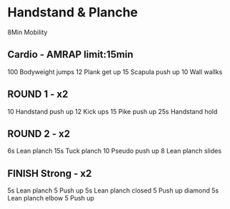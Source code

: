 # Handstand & Planche

8Min Mobility

## Cardio - AMRAP limit:15min

100   Bodyweight jumps
12    Plank get up
15    Scapula push up
10    Wall wallks

## ROUND 1 - x2

10    Handstand push up
12    Kick ups
15    Pike push up
25s   Handstand hold

## ROUND 2 - x2

6s    Lean planch
15s   Tuck planch
10    Pseudo push up
8     Lean planch slides

## FINISH Strong - x2

5s    Lean planch
5     Push up
5s    Lean planch closed
5     Push up diamond
5s    Lean planch elbow
5     Push up
